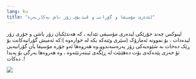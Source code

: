 ```yaml
---
lang: ku
title: "لێدەری مۆسیقا و گۆرانی و ڤیدیۆی زۆر باش بەکاربەرە"
---
```


لینوکس چەند جۆرێکی لیدەری مۆسیقی تێدایە ، کە هەندێکیان زۆر باشن و جۆری زۆر لیدەدات ، بۆ نموونە ئەمارۆک (سێری وێنەکە بکە لە خوارەوە ):کە ئەمیش گۆرانیەکانت بۆ ڕێک دەخات بە شێوەیەکی زۆر پەرەسەندوو،وە هەروەها ئەو جۆرە مۆسیقا یان گۆرانیەیی تۆ حەزی پێدەکەی بۆت دەهێنێت لە ڕێگەی ئینتەرنێتەوە ، وە هەروەها بەرگی بۆ پەیدا دەکات .!

<img src="Images/amarok.png" />




